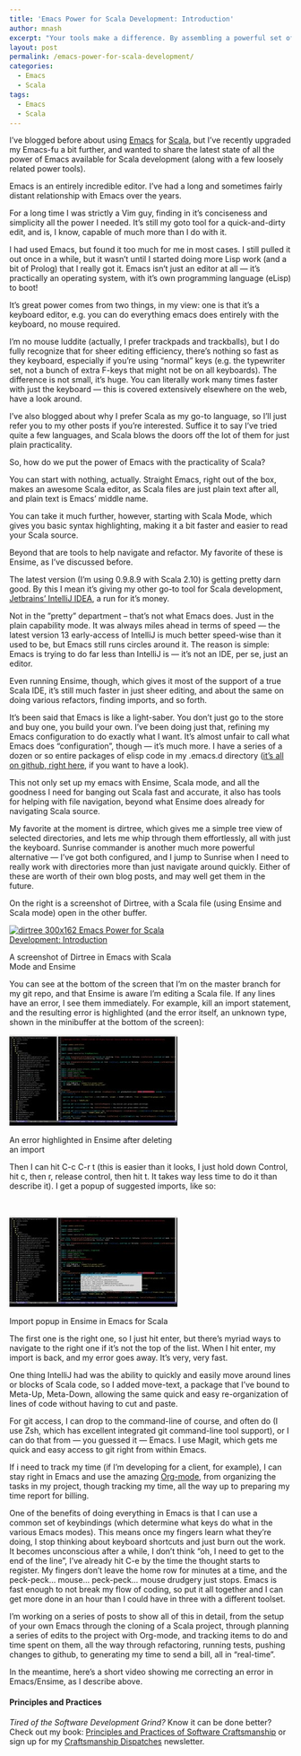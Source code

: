 ```yaml
---
title: 'Emacs Power for Scala Development: Introduction'
author: mnash
excerpt: "Your tools make a difference. By assembling a powerful set of tools you can make your Scala development quick and efficient, and get many other jobs done faster too. Emacs and Scala are a great fit together, in this post we'll explain how I've assembled a combination of tools for fast Scala work."
layout: post
permalink: /emacs-power-for-scala-development/
categories:
  - Emacs
  - Scala
tags:
  - Emacs
  - Scala
---
```

I&#8217;ve blogged before about using <a href="http://www.gnu.org/software/emacs/" target="_new">Emacs</a> for <a href="scala-lang.org" target="_new">Scala</a>, but I&#8217;ve recently upgraded my Emacs-fu a bit further, and wanted to share the latest state of all the power of Emacs available for Scala development (along with a few loosely related power tools).

Emacs is an entirely incredible editor. I&#8217;ve had a long and sometimes fairly distant relationship with Emacs over the years.

For a long time I was strictly a Vim guy, finding in it&#8217;s conciseness and simplicity all the power I needed. It&#8217;s still my goto tool for a quick-and-dirty edit, and is, I know, capable of much more than I do with it.

I had used Emacs, but found it too much for me in most cases. I still pulled it out once in a while, but it wasn&#8217;t until I started doing more Lisp work (and a bit of Prolog) that I really got it. Emacs isn&#8217;t just an editor at all &#8212; it&#8217;s practically an operating system, with it&#8217;s own programming language (eLisp) to boot!

It&#8217;s great power comes from two things, in my view: one is that it&#8217;s a keyboard editor, e.g. you can do everything emacs does entirely with the keyboard, no mouse required.

I&#8217;m no mouse luddite (actually, I prefer trackpads and trackballs), but I do fully recognize that for sheer editing efficiency, there&#8217;s nothing so fast as they keyboard, especially if you&#8217;re using &#8220;normal&#8221; keys (e.g. the typewriter set, not a bunch of extra F-keys that might not be on all keyboards). The difference is not small, it&#8217;s huge. You can literally work many times faster with just the keyboard &#8212; this is covered extensively elsewhere on the web, have a look around.

I&#8217;ve also blogged about why I prefer Scala as my go-to language, so I&#8217;ll just refer you to my other posts if you&#8217;re interested. Suffice it to say I&#8217;ve tried quite a few languages, and Scala blows the doors off the lot of them for just plain practicality.

So, how do we put the power of Emacs with the practicality of Scala?

You can start with nothing, actually. Straight Emacs, right out of the box, makes an awesome Scala editor, as Scala files are just plain text after all, and plain text is Emacs&#8217; middle name.

You can take it much further, however, starting with Scala Mode, which gives you basic syntax highlighting, making it a bit faster and easier to read your Scala source.

Beyond that are tools to help navigate and refactor. My favorite of these is Ensime, as I&#8217;ve discussed before.

The latest version (I&#8217;m using 0.9.8.9 with Scala 2.10) is getting pretty darn good. By this I mean it&#8217;s giving my other go-to tool for Scala development, <a href="http://www.jetbrains.com/idea/" target="_new">Jetbrains&#8217; IntelliJ IDEA</a>, a run for it&#8217;s money.

Not in the &#8221;pretty&#8221; department &#8211; that&#8217;s not what Emacs does. Just in the plain capability mode. It was always miles ahead in terms of speed &#8212; the latest version 13 early-access of IntelliJ is much better speed-wise than it used to be, but Emacs still runs circles around it. The reason is simple: Emacs is trying to do far less than IntelliJ is &#8212; it&#8217;s not an IDE, per se, just an editor.

Even running Ensime, though, which gives it most of the support of a true Scala IDE, it&#8217;s still much faster in just sheer editing, and about the same on doing various refactors, finding imports, and so forth.

It&#8217;s been said that Emacs is like a light-saber. You don&#8217;t just go to the store and buy one, you build your own. I&#8217;ve been doing just that, refining my Emacs configuration to do exactly what I want. It&#8217;s almost unfair to call what Emacs does &#8220;configuration&#8221;, though &#8212; it&#8217;s much more. I have a series of a dozen or so entire packages of elisp code in my .emacs.d directory (<a href="http://github.com/michaelpnash/emacs-for-scala" target="_new">it&#8217;s all on github, right here</a>, if you want to have a look).

This not only set up my emacs with Ensime, Scala mode, and all the goodness I need for banging out Scala fast and accurate, it also has tools for helping with file navigation, beyond what Ensime does already for navigating Scala source.

My favorite at the moment is dirtree, which gives me a simple tree view of selected directories, and lets me whip through them effortlessly, all with just the keyboard. Sunrise commander is another much more powerful alternative &#8212; I&#8217;ve got both configured, and I jump to Sunrise when I need to really work with directories more than just navigate around quickly. Either of these are worth of their own blog posts, and may well get them in the future.

On the right is a screenshot of Dirtree, with a Scala file (using Ensime and Scala mode) open in the other buffer.

<div id="attachment_1962" style="width: 310px" class="wp-caption aligncenter">
  <a href="/wp-content/uploads/2013/05/dirtree.jpg"><img class="size-medium wp-image-1962" alt="dirtree 300x162 Emacs Power for Scala Development: Introduction" src="http://jglobal.com/wp-content/uploads/2013/05/dirtree-300x162.jpg" width="300" height="162" title="Emacs Power for Scala Development: Introduction" /></a> <p class="wp-caption-text">
    A screenshot of Dirtree in Emacs with Scala Mode and Ensime
  </p>
</div>

You can see at the bottom of the screen that I&#8217;m on the master branch for my git repo, and that Ensime is aware I&#8217;m editing a Scala file. If any lines have an error, I see them immediately. For example, kill an import statement, and the resulting error is highlighted (and the error itself, an unknown type, shown in the minibuffer at the bottom of the screen):

<div id="attachment_1964" style="width: 310px" class="wp-caption aligncenter">
  <a href="/wp-content/uploads/2013/05/witherror.jpg"><img class="size-medium wp-image-1964" alt="witherror 300x162 Emacs Power for Scala Development: Introduction" src="/wp-content/uploads/2013/05/witherror-300x162.jpg" width="300" height="162" title="Emacs Power for Scala Development: Introduction" /></a> <p class="wp-caption-text">
    An error highlighted in Ensime after deleting an import
  </p>
</div>

Then I can hit C-c C-r t (this is easier than it looks, I just hold down Control, hit c, then r, release control, then hit t. It takes way less time to do it than describe it). I get a popup of suggested imports, like so:

&nbsp;

<div id="attachment_1965" style="width: 310px" class="wp-caption aligncenter">
  <a href="/wp-content/uploads/2013/05/importpopup.jpg"><img class="size-medium wp-image-1965" alt="importpopup 300x162 Emacs Power for Scala Development: Introduction" src="/wp-content/uploads/2013/05/importpopup-300x162.jpg" width="300" height="162" title="Emacs Power for Scala Development: Introduction" /></a> <p class="wp-caption-text">
    Import popup in Ensime in Emacs for Scala
  </p>
</div>

The first one is the right one, so I just hit enter, but there&#8217;s myriad ways to navigate to the right one if it&#8217;s not the top of the list. When I hit enter, my import is back, and my error goes away. It&#8217;s very, very fast.

One thing IntelliJ had was the ability to quickly and easily move around lines or blocks of Scala code, so I added move-text, a package that I&#8217;ve bound to Meta-Up, Meta-Down, allowing the same quick and easy re-organization of lines of code without having to cut and paste.

For git access, I can drop to the command-line of course, and often do (I use Zsh, which has excellent integrated git command-line tool support), or I can do that from &#8212; you guessed it &#8212; Emacs. I use Magit, which gets me quick and easy access to git right from within Emacs.

If i need to track my time (if I&#8217;m developing for a client, for example), I can stay right in Emacs and use the amazing <a href="http://orgmode.org/" target="_new">Org-mode</a>, from organizing the tasks in my project, though tracking my time, all the way up to preparing my time report for billing.

One of the benefits of doing everything in Emacs is that I can use a common set of keybindings (which determine what keys do what in the various Emacs modes). This means once my fingers learn what they&#8217;re doing, I stop thinking about keyboard shortcuts and just burn out the work. It becomes unconscious after a while, I don&#8217;t think &#8220;oh, I need to get to the end of the line&#8221;, I&#8217;ve already hit C-e by the time the thought starts to register. My fingers don&#8217;t leave the home row for minutes at a time, and the peck-peck&#8230; mouse&#8230; peck-peck&#8230; mouse drudgery just stops. Emacs is fast enough to not break my flow of coding, so put it all together and I can get more done in an hour than I could have in three with a different toolset.

I&#8217;m working on a series of posts to show all of this in detail, from the setup of your own Emacs through the cloning of a Scala project, through planning a series of edits to the project with Org-mode, and tracking items to do and time spent on them, all the way through refactoring, running tests, pushing changes to github, to generating my time to send a bill, all in &#8220;real-time&#8221;.

In the meantime, here&#8217;s a short video showing me correcting an error in Emacs/Ensime, as I describe above.



<div class="g-plusone" data-annotation="inline" data-width="300">
</div>

<!-- Place this tag after the last +1 button tag. -->

  


<div class="st-callout hastitle lightblue center" >
  <h4 class="st-callout-title ">
    Principles and Practices
  </h4>
  
  <div class="inside">
    <i>Tired of the Software Development Grind?</i> Know it can be done better? Check out my book: <a href="/principles-and-practices">Principles and Practices of Software Craftsmanship</a> or sign up for my <a href="/dispatches/">Craftsmanship Dispatches</a> newsletter.
  </div>
</div>

<div class="clear">
</div>

